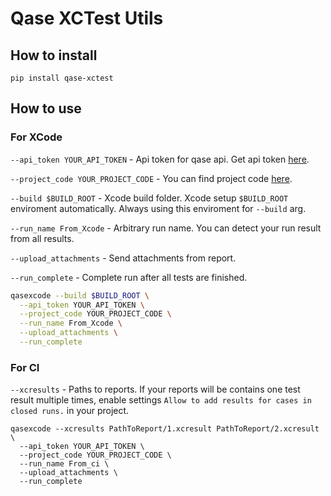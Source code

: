 # Qase XCTest Utils

## How to install

`pip install qase-xctest`

## How to use

### For XCode

`--api_token YOUR_API_TOKEN` - Api token for qase api. Get api token [here](https://app.qase.io/user/api/token).

`--project_code YOUR_PROJECT_CODE` - You can find project code [here](https://app.qase.io/projects).

`--build $BUILD_ROOT` - Xcode build folder. Xcode setup `$BUILD_ROOT` enviroment automatically.
Always using this enviroment for `--build` arg.

`--run_name From_Xcode` - Arbitrary run name. You can detect your run result from all results.

`--upload_attachments` - Send attachments from report.

`--run_complete` - Complete run after all tests are finished.

```bash
qasexcode --build $BUILD_ROOT \
  --api_token YOUR_API_TOKEN \
  --project_code YOUR_PROJECT_CODE \
  --run_name From_Xcode \
  --upload_attachments \
  --run_complete
```

### For CI

`--xcresults` - Paths to reports. If your reports will be contains one test result multiple times, enable settings `Allow to add results for cases in closed runs.` in your project.


```base
qasexcode --xcresults PathToReport/1.xcresult PathToReport/2.xcresult \
  --api_token YOUR_API_TOKEN \
  --project_code YOUR_PROJECT_CODE \
  --run_name From_ci \
  --upload_attachments \
  --run_complete
```
